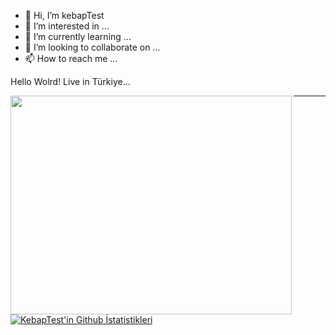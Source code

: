 - 👋 Hi, I’m kebapTest
- 👀 I’m interested in ...
- 🌱 I’m currently learning ...
- 💞️ I’m looking to collaborate on ...
- 📫 How to reach me ...

<!---
denemepay/denemepay is a ✨ special ✨ repository because its `README.md` (this file) appears on your GitHub profile.
You can click the Preview link to take a look at your changes.
--->
Hello Wolrd! Live in Türkiye...

<img src="https://github-readme-stats.vercel.app/api?username=kebapTest&show_icons=true&theme=highcontrast" align="left" width="450" height="350" >



-----


[![KebapTest'in Github İstatistikleri](https://github-readme-stats.vercel.app/api?username=anuraghazra)](https://github.com/anuraghazra/github-readme-stats)

